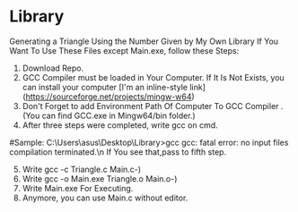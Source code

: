 # Library
Generating a Triangle Using the Number Given by My Own Library
If You Want To Use These Files except Main.exe, follow these Steps:

1. Download Repo.
2. GCC Compiler must be loaded in Your Computer. If It Is Not Exists, you can install your computer [I'm an inline-style link] (https://sourceforge.net/projects/mingw-w64)
3. Don't Forget to add Environment Path Of Computer To GCC Compiler . (You can find GCC.exe in Mingw64/bin folder.)
4. After three steps were completed, write gcc on cmd. 

  #Sample:
  C:\Users\asus\Desktop\Library>gcc
   gcc: fatal error: no input files
   compilation terminated.\n
  If You see that,pass to fifth step.
  
5. Write gcc -c Triangle.c Main.c-)
6. Write gcc -o Main.exe Triangle.o Main.o-)
7. Write Main.exe For Executing.
8. Anymore, you can use Main.c without editor.
 
  



